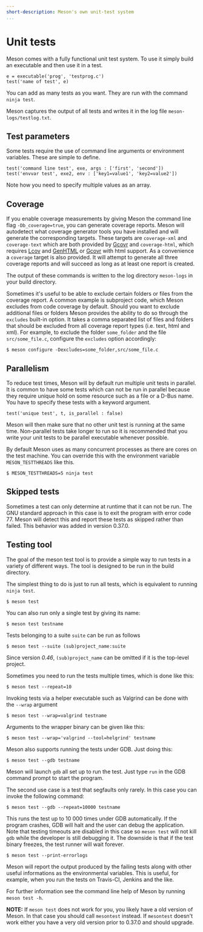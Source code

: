 ```yaml
---
short-description: Meson's own unit-test system
...
```


# Unit tests

Meson comes with a fully functional unit test system. To use it simply build an executable and then use it in a test.

```meson
e = executable('prog', 'testprog.c')
test('name of test', e)
```

You can add as many tests as you want. They are run with the command `ninja test`.

Meson captures the output of all tests and writes it in the log file `meson-logs/testlog.txt`.

Test parameters
--

Some tests require the use of command line arguments or environment variables. These are simple to define.

```meson
test('command line test', exe, args : ['first', 'second'])
test('envvar test', exe2, env : ['key1=value1', 'key2=value2'])
```

Note how you need to specify multiple values as an array.

Coverage
--

If you enable coverage measurements by giving Meson the command line flag `-Db_coverage=true`, you can generate coverage reports. Meson will autodetect what coverage generator tools you have installed and will generate the corresponding targets. These targets are `coverage-xml` and `coverage-text` which are both provided by [Gcovr](http://gcovr.com) and `coverage-html`, which requires [Lcov](https://ltp.sourceforge.io/coverage/lcov.php) and [GenHTML](https://linux.die.net/man/1/genhtml) or [Gcovr](http://gcovr.com) with html support. As a convenience a `coverage` target is also provided. It will attempt to generate all three coverage reports and will succeed as long as at least one report is created.

The output of these commands is written to the log directory `meson-logs` in your build directory.

Sometimes it's useful to be able to exclude certain folders or files from the coverage report. A common example is subproject code, which Meson excludes from code coverage by default. Should you want to exclude additional files or folders Meson provides the ability to do so through the `excludes` built-in option. It takes a comma separated list of files and folders that should be excluded from all coverage report types (i.e. text, html and xml). For example, to exclude the folder `some_folder` and the file `src/some_file.c`, configure the `excludes` option accordingly:

```console
$ meson configure -Dexcludes=some_folder,src/some_file.c
```

Parallelism
--

To reduce test times, Meson will by default run multiple unit tests in parallel. It is common to have some tests which can not be run in parallel because they require unique hold on some resource such as a file or a D-Bus name. You have to specify these tests with a keyword argument.

```meson
test('unique test', t, is_parallel : false)
```

Meson will then make sure that no other unit test is running at the same time. Non-parallel tests take longer to run so it is recommended that you write your unit tests to be parallel executable whenever possible.

By default Meson uses as many concurrent processes as there are cores on the test machine. You can override this with the environment variable `MESON_TESTTHREADS` like this.

```console
$ MESON_TESTTHREADS=5 ninja test
```

## Skipped tests

Sometimes a test can only determine at runtime that it can not be run. The GNU standard approach in this case is to exit the program with error code 77. Meson will detect this and report these tests as skipped rather than failed. This behavior was added in version 0.37.0.

## Testing tool

The goal of the meson test tool is to provide a simple way to run tests in a variety of different ways. The tool is designed to be run in the build directory.

The simplest thing to do is just to run all tests, which is equivalent to running `ninja test`.

```console
$ meson test
```

You can also run only a single test by giving its name:

```console
$ meson test testname
```

Tests belonging to a suite `suite` can be run as follows

```console
$ meson test --suite (sub)project_name:suite
```

Since version *0.46*, `(sub)project_name` can be omitted if it is the top-level project.

Sometimes you need to run the tests multiple times, which is done like this:

```console
$ meson test --repeat=10
```

Invoking tests via a helper executable such as Valgrind can be done with the `--wrap` argument

```console
$ meson test --wrap=valgrind testname
```

Arguments to the wrapper binary can be given like this:

```console
$ meson test --wrap='valgrind --tool=helgrind' testname
```

Meson also supports running the tests under GDB. Just doing this:

```console
$ meson test --gdb testname
```

Meson will launch `gdb` all set up to run the test. Just type `run` in the GDB command prompt to start the program.

The second use case is a test that segfaults only rarely. In this case you can invoke the following command:

```console
$ meson test --gdb --repeat=10000 testname
```

This runs the test up to 10 000 times under GDB automatically. If the program crashes, GDB will halt and the user can debug the application. Note that testing timeouts are disabled in this case so `meson test` will not kill `gdb` while the developer is still debugging it. The downside is that if the test binary freezes, the test runner will wait forever.

```console
$ meson test --print-errorlogs
```

Meson will report the output produced by the failing tests along with other useful informations as the environmental variables. This is useful, for example, when you run the tests on Travis-CI, Jenkins and the like.

For further information see the command line help of Meson by running `meson test -h`.

**NOTE:** If `meson test` does not work for you, you likely have a old version of Meson. In that case you should call `mesontest` instead. If `mesontest` doesn't work either you have a very old version prior to 0.37.0 and should upgrade.
